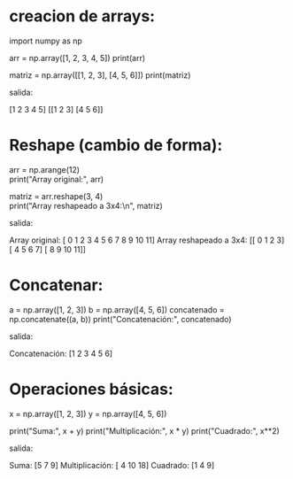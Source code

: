 # creacion de arrays:

import numpy as np

arr = np.array([1, 2, 3, 4, 5])
print(arr)

matriz = np.array([[1, 2, 3], [4, 5, 6]])
print(matriz)

salida:

[1 2 3 4 5]
[[1 2 3]
 [4 5 6]]

 # Reshape (cambio de forma):

 arr = np.arange(12)  
print("Array original:", arr)

matriz = arr.reshape(3, 4)  
print("Array reshapeado a 3x4:\n", matriz)

salida:

Array original: [ 0  1  2  3  4  5  6  7  8  9 10 11]
Array reshapeado a 3x4:
 [[ 0  1  2  3]
 [ 4  5  6  7]
 [ 8  9 10 11]]

 # Concatenar:

 a = np.array([1, 2, 3])
b = np.array([4, 5, 6])
concatenado = np.concatenate((a, b))
print("Concatenación:", concatenado)

salida:

Concatenación: [1 2 3 4 5 6]

 # Operaciones básicas:

 x = np.array([1, 2, 3])
y = np.array([4, 5, 6])

print("Suma:", x + y)
print("Multiplicación:", x * y)
print("Cuadrado:", x**2)

salida:

Suma: [5 7 9]
Multiplicación: [ 4 10 18]
Cuadrado: [1 4 9]



